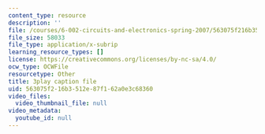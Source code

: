 ```yaml
---
content_type: resource
description: ''
file: /courses/6-002-circuits-and-electronics-spring-2007/563075f216b3512e87f162a0e3c68360_V0z_f7qxLcY.vtt
file_size: 58033
file_type: application/x-subrip
learning_resource_types: []
license: https://creativecommons.org/licenses/by-nc-sa/4.0/
ocw_type: OCWFile
resourcetype: Other
title: 3play caption file
uid: 563075f2-16b3-512e-87f1-62a0e3c68360
video_files:
  video_thumbnail_file: null
video_metadata:
  youtube_id: null
---
```


